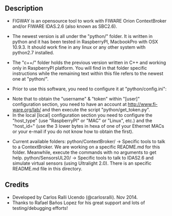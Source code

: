 Description
-------------

- FIGWAY is an opensource tool to work with FIWARE Orion ContextBroker and/or FIWARE IDAS.2.6 (also known as SBC2.6).  

- The newest version is all under the "python/" folder. It is written in python and it has been tested in RaspberryPI, MacbookPro
 with OSX 10.9.3. It should work fine in any linux or any other system with python2.7 installed. 

-  The "c++/" folder holds the previous version written in C++ and working only in RaspberryPI platform. You will find in
 that folder specific instructions while the remaining text within this file refers to the newest one at "python/".

- Prior to use this software, you need to configure it at "python/config.ini":
 * Note that to obtain the "username" & "token" within "[user]" configuration section, you need to have an account at 
   http://www.fi-ware.org/lab/ and then execute the script "python/get_token.py".
 * In the local [local] configuration section you need to configure the "host_type" (use "RaspberryPI" or "MAC" or "Linux", etc.)
   and the "host_id=" (use the 3 lower bytes in hexa of one of your Ethernet MACs or your e-mail if you do not know how to obtain
   the first).


- Current available folders:
python/ContextBroker/  -> Specific tools to talk to a ContextBroker. We are working on a specific README.md for this folder.
                           Meanwhile, execute the commands with no arguments to get help.
python/SensorsUL20/    -> Specific tools to talk to IDAS2.6 and simulate virtual sensors (using Ultralight 2.0).
                           There is an specific README.md file in this directory.



Credits
------------
- Developed by Carlos Ralli Ucendo (@carlosralli). Nov 2014.
- Thanks to Rafael Baños Lopez for his great support and lots of testing/debugging efforts!


